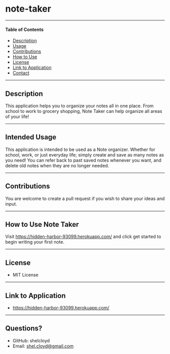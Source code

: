 # **note-taker**
___

#### **Table of Contents**
* [Description](#description)
* [Usage](#usage)
* [Contributions](#contributions)
* [How to Use](#instructions)
* [License](#license)
* [Link to Application](#link)
* [Contact](#contact)

___

<div id="description"></div>

## **Description**
This application helps you to organize your notes all in one place. From school to work to grocery shopping, Note Taker can help organize all areas of your life!

___

<div id="usage"></div>

## **Intended Usage**
This application is intended to be used as a Note organizer. Whether for school, work, or just everyday life; simply create and save as many notes as you need! You can refer back to past saved notes whenever you want, and delete old notes when they are no longer needed.

___

<div id="contributions"></div>

## **Contributions**
You are welcome to create a pull request if you wish to share your ideas and input. 

___

<div id="instructions"></div>

## **How to Use Note Taker**
Visit  https://hidden-harbor-93099.herokuapp.com/ and click get started to begin writing your first note.

___

<div id="license"></div>

## **License**
* MIT License

___

<div id="link"></div>

## **Link to Application**
* https://hidden-harbor-93099.herokuapp.com/

___

<div id="contact"></div>

## **Questions?**
* GitHub: shelcloyd
* Email:  shel.cloyd@gmail.com


